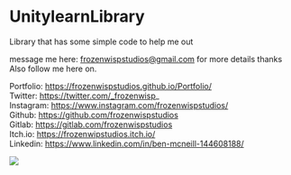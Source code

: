 # UnitylearnLibrary
Library that has some simple code to help me out

message me here: frozenwispstudios@gmail.com for more details thanks Also follow me here on.

Portfolio: https://frozenwispstudios.github.io/Portfolio/  
Twitter: https://twitter.com/_frozenwisp_  
Instagram: https://www.instagram.com/frozenwispstudios/  
Github: https://github.com/frozenwispstudios  
Gitlab: https://gitlab.com/frozenwispstudios  
Itch.io: https://frozenwipstudios.itch.io/  
Linkedin: https://www.linkedin.com/in/ben-mcneill-144608188/  

![](gitImages/LowpolyTool.gif)
